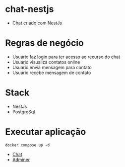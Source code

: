 # chat-nestjs

- Chat criado com NestJs

# Regras de negócio

- Usuário faz login para ter acesso ao recurso do chat
- Usuário visualiza contatos online
- Usuário envia mensagem para contato
- Usuário recebe mensagem de contato

# Stack

- NestJs
- PostgreSql

# Executar aplicação

```shell
docker compose up -d
```

- [Chat](http://localhost:3000/)
- [Adminer](http://localhost:8080)

